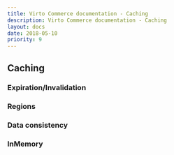 ```yaml
---
title: Virto Commerce documentation - Caching
description: Virto Commerce documentation - Caching
layout: docs
date: 2018-05-10
priority: 9
---
```

## Caching

### Expiration/Invalidation

### Regions

### Data consistency

### InMemory